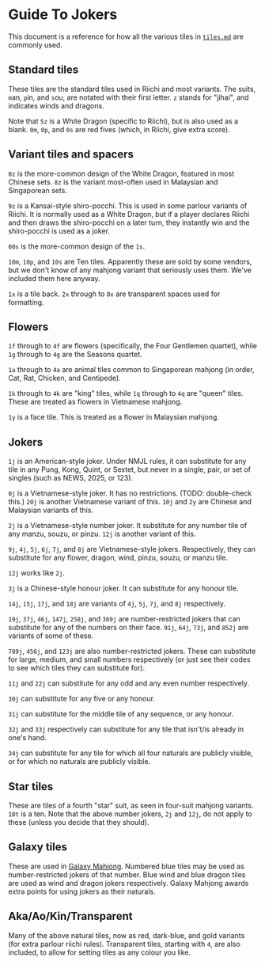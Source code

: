 # Guide To Jokers

This document is a reference for how all the various tiles in [`tiles.md`](documentation/tiles.md) are commonly used.

## Standard tiles

These tiles are the standard tiles used in Riichi and most variants. The suits, `m`an, `p`in, and `s`ou, are notated with their first letter. `z` stands for "jihai", and indicates winds and dragons.

Note that `5z` is a White Dragon (specific to Riichi), but is also used as a blank. `0m`, `0p`, and `0s` are red fives (which, in Riichi, give extra score).

## Variant tiles and spacers

`0z` is the more-common design of the White Dragon, featured in most Chinese sets. `8z` is the variant most-often used in Malaysian and Singaporean sets.

`9z` is a Kansai-style shiro-pocchi. This is used in some parlour variants of Riichi. It is normally used as a White Dragon, but if a player declares Riichi and then draws the shiro-pocchi on a later turn, they instantly win and the shiro-pocchi is used as a joker.

`00s` is the more-common design of the `1s`.

`10m`, `10p`, and `10s` are Ten tiles. Apparently these are sold by some vendors, but we don't know of any mahjong variant that seriously uses them. We've included them here anyway.

`1x` is a tile back. `2x` through to `8x` are transparent spaces used for formatting.

## Flowers

`1f` through to `4f` are flowers (specifically, the Four Gentlemen quartet), while `1g` through to `4g` are the Seasons quartet.

`1a` through to `4a` are animal tiles common to Singaporean mahjong (in order, Cat, Rat, Chicken, and Centipede).

`1k` through to `4k` are "king" tiles, while `1q` through to `4q` are "queen" tiles. These are treated as flowers in Vietnamese mahjong.

`1y` is a face tile. This is treated as a flower in Malaysian mahjong.

## Jokers

`1j` is an American-style joker. Under NMJL rules, it can substitute for any tile in any Pung, Kong, Quint, or Sextet, but never in a single, pair, or set of singles (such as NEWS, 2025, or 123).

`0j` is a Vietnamese-style joker. It has no restrictions. (TODO: double-check this.) `20j` is another Vietnamese variant of this. `10j` and `2y` are Chinese and Malaysian variants of this.

`2j` is a Vietnamese-style number joker. It substitute for any number tile of any manzu, souzu, or pinzu. `12j` is another variant of this.

`9j`, `4j`, `5j`, `6j`, `7j`, and `8j` are Vietnamese-style jokers. Respectively, they can substitute for any flower, dragon, wind, pinzu, souzu, or manzu tile.

`12j` works like `2j`.

`3j` is a Chinese-style honour joker. It can substitute for any honour tile.

`14j`, `15j`, `17j`, and `18j` are variants of `4j`, `5j`, `7j`, and `8j` respectively.

`19j`, `37j`, `46j`, `147j`, `258j`, and `369j` are number-restricted jokers that can substitute for any of the numbers on their face. `91j`, `64j`, `73j`, and `852j` are variants of some of these.

`789j`, `456j`, and `123j` are also number-restricted jokers. These can substitute for large, medium, and small numbers respectively (or just see their codes to see which tiles they can substitute for).

`11j` and `22j` can substitute for any odd and any even number respectively.

`30j` can substitute for any five or any honour.

`31j` can substitute for the middle tile of any sequence, or any honour.

`32j` and `33j` respectively can substitute for any tile that isn't/is already in one's hand.

`34j` can substitute for any tile for which all four naturals are publicly visible, or for which no naturals are publicly visible.

## Star tiles

These are tiles of a fourth "star" suit, as seen in four-suit mahjong variants. `10t` is a ten. Note that the above number jokers, `2j` and `12j`, do not apply to these (unless you decide that they should).

## Galaxy tiles

These are used in [Galaxy Mahjong](galaxy.md). Numbered blue tiles may be used as number-restricted jokers of that number. Blue wind and blue dragon tiles are used as wind and dragon jokers respectively. Galaxy Mahjong awards extra points for using jokers as their naturals.

## Aka/Ao/Kin/Transparent

Many of the above natural tiles, now as red, dark-blue, and gold variants (for extra parlour riichi rules). Transparent tiles, starting with `4`, are also included, to allow for setting tiles as any colour you like.




